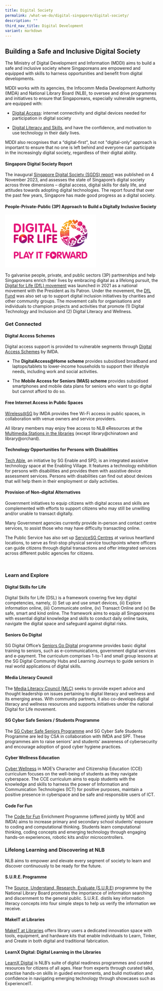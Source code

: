 ```yaml
---
title: Digital Society
permalink: /what-we-do/digital-singapore/digital-society/
description: ""
third_nav_title: Digital Development
variant: markdown
---
```

<h2>Building a Safe and Inclusive Digital Society</h2>
<p>The Ministry of Digital Development and Information (MDDI) aims to build
a safe and inclusive society where Singaporeans are empowered and equipped
with skills to harness opportunities and benefit from digital developments.&nbsp;</p>
<p>MDDI works with its agencies, the Infocomm Media Development Authority
(IMDA) and National Library Board (NLB), to oversee and drive programmes
and initiatives to ensure that Singaporeans, especially vulnerable segments,
are equipped with:&nbsp;</p>
<ul>
<li>
<p><a rel="noopener noreferrer nofollow" target="_self" href="#get-connected">Digital Access</a>:
internet connectivity and digital devices needed for participation in digital
society&nbsp;</p>
</li>
<li>
<p><a href="#learn-and-explore" rel="noopener noreferrer nofollow" target="_self">Digital Literacy and Skills</a>,
and have the confidence, and motivation to use technology in their daily
lives.&nbsp;</p>
</li>
</ul>
<p>MDDI also recognises that a “digital-first", but not "digital-only” approach
is important to ensure that no one is left behind and everyone can participate
in the increasingly digital society, regardless of their digital ability.</p>
<h4>Singapore Digital Society Report</h4>
<p>The inaugural <a href="https://www.imda.gov.sg/-/media/imda/files/infocomm-media-landscape/research-and-statistics/singapore-digital-society-report/singapore-digital-society-report-2023.pdf" rel="noopener noreferrer nofollow" target="_blank"> Singapore Digital Society (SGDS) report</a> was published on
4 November 2023, and assesses the state of Singapore’s digital society
across three dimensions – digital access, digital skills for daily life,
and attitudes towards adopting digital technologies. The report found that
over the past few years, Singapore has made good progress as a digital
society.</p>
<h4>People-Private-Public (3P) Approach to Build a Digitally Inclusive Society</h4>
<div class="isomer-image-wrapper">
<img style="height:173px; width:300px;" height="auto" width="100%" src="/images/Other Logos/dfl%20logo.png">
</div>
<p>To galvanise people, private, and public sectors (3P) partnerships and
help Singaporeans enrich their lives by embracing digital as a lifelong
pursuit, the <a href="https://www.digitalforlife.gov.sg/" rel="noopener noreferrer nofollow" target="_blank">Digital for Life (DfL) movement</a> was
launched in 2021 as a national movement with the President as its Patron.
Under the movement, the <a href="https://www.imda.gov.sg/digitalforlife/funding#donating-to-our-cause" rel="noopener noreferrer nofollow" target="_blank">DfL Fund</a> was
also set up to support digital inclusion initiatives by charities and other
community groups. The movement calls for organisations and individuals
to champion projects and activities that promote (1) Digital Technology
and Inclusion and (2) Digital Literacy and Wellness.</p>
<section id="get-connected">
<h3><strong>Get Connected</strong></h3>
<h4>Digital Access Schemes</h4>
<p>Digital access support is provided to vulnerable segments through <a href="https://eservice.imda.gov.sg/das/homepage" rel="noopener noreferrer nofollow" target="_blank">Digital Access Schemes</a> by
IMDA.</p>
<ul data-tight="true" class="tight">
<li>
<p>The <strong>DigitalAccess@Home</strong>  <strong>scheme</strong> provides
subsidised broadband and laptops/tablets to lower-income households to
support their lifestyle needs, including work and social activities.</p>
</li>
<li>
<p>The <strong>Mobile Access for Seniors (MAS) scheme</strong> provides subsidised
smartphones and mobile data plans for seniors who want to go digital but
cannot afford to do so.&nbsp;</p>
</li>
</ul>
<h4>Free Internet Access in Public Spaces</h4>
<p><a href="https://www.imda.gov.sg/how-we-can-help/wireless-at-sg" rel="noopener noreferrer nofollow" target="_blank">Wireless@SG</a> by
IMDA provides free Wi-Fi access in public spaces, in collaboration with
venue owners and service providers.&nbsp;</p>
<p>All library members may enjoy free access to NLB eResources at the <a href="https://www.nlb.gov.sg/main/services/facilities/Multimedia-Stations" rel="noopener noreferrer nofollow" target="_blank">Multimedia Stations in the libraries</a> (except
library@chinatown and library@orchard).&nbsp;</p>
<h4>Technology Opportunities for Persons with Disabilities</h4>
<p><a href="https://enablingvillage.sg/assistive-technologies-at-the-enabling-village/" rel="noopener noreferrer nofollow" target="_blank">Tech Able</a>,
an initiative by SG Enable and SPD, is an integrated assistive technology
space at the Enabling Village. It features a technology exhibition for
persons with disabilities and provides them with assistive device assessment
services. Persons with disabilities can find out about devices that will
help them in their employment or daily activities.</p>
<h4>Provision of Non-digital Alternatives</h4>
<p>Government initiatives to equip citizens with digital access and skills
are complemented with efforts to support citizens who may still be unwilling
and/or unable to transact digitally.&nbsp;</p>
<p>Many Government agencies currently provide in-person and contact centre
services, to assist those who may have difficulty transacting online.&nbsp;</p>
<p>The Public Service has also set up <a href="https://www.psd.gov.sg/servicesg/" rel="noopener noreferrer nofollow" target="_blank">ServiceSG Centres</a> at various
heartland locations, to serve as first-stop physical service touchpoints
where officers can guide citizens through digital transactions and offer
integrated services across different public agencies for citizens.</p>
</section>
<br>
<section id="learn-and-explore">
<h3><strong>Learn and Explore</strong></h3>
<h4>Digital Skills for Life</h4>
<p>Digital Skills for Life (DSL) is a framework covering five key digital
competencies, namely, (i) Set up and use smart devices, (ii) Explore information
online, (iii) Communicate online, (iv) Transact Online and (v) Be safe,
smart and kind online. The framework aims to equip all Singaporeans with
essential digital knowledge and skills to conduct daily online tasks, navigate
the digital space and safeguard against digital risks.</p>
<h4>Seniors Go Digital&nbsp;</h4>
<p>SG Digital Office’s <a href="https://www.imda.gov.sg/how-we-can-help/seniors-go-digital" rel="noopener noreferrer nofollow" target="_blank">Seniors Go Digital</a> programme
provides basic digital training to seniors, such as e-communications, government
digital services and e-payment. The curriculum comprises 1-to-1 and small
group lessons at the SG Digital Community Hubs and Learning Journeys to
guide seniors in real world applications of digital skills.</p>
<h4>Media Literacy Council&nbsp;</h4>
<p>The <a href="https://www.mlc.sg/who-we-are/overview/" rel="noopener noreferrer nofollow" target="_blank">Media Literacy Council (MLC)</a> seeks
to provide expert advice and thought leadership on issues pertaining to
digital literacy and wellness and its emerging areas. With community partners,
it also co-develops digital literacy and wellness resources and supports
initiatives under the national Digital for Life movement.</p>
<h4>SG Cyber Safe Seniors / Students Programme&nbsp;</h4>
<p>The <a href="https://www.csa.gov.sg/our-programmes/cybersecurity-outreach/sg-cyber-safe-seniors" rel="noopener noreferrer nofollow" target="_blank">SG Cyber Safe Seniors Programme</a> and
SG Cyber Safe Students Programme are led by CSA in collaboration with IMDA
and SPF. These programmes aim to raise seniors’ and students' awareness
of cybersecurity and encourage adoption of good cyber hygiene practices.</p>
<h4>Cyber Wellness Education</h4>
<p><a href="https://www.moe.gov.sg/education-in-sg/our-programmes/cyber-wellness" rel="noopener noreferrer nofollow" target="_blank">Cyber Wellness</a> in
MOE’s Character and Citizenship Education (CCE) curriculum focuses on the
well-being of students as they navigate cyberspace. The CCE curriculum
aims to equip students with the knowledge and skills to harness the power
of Information and Communication Technologies (ICT) for positive purposes,
maintain a positive presence in cyberspace and be safe and responsible
users of ICT.</p>
<h4>Code For Fun&nbsp;</h4>
<p>The <a href="https://www.imda.gov.sg/how-we-can-help/code-for-fun" rel="noopener noreferrer nofollow" target="_blank">Code for Fun</a> Enrichment
Programme (offered jointly by MOE and IMDA) aims to increase primary and
secondary school students’&nbsp;exposure to coding and computational thinking.
Students learn computational thinking, coding concepts and emerging technology
through engaging hands-on experiences, robotic kits and/or microcontrollers.</p>
</section>
<h3><strong>Lifelong Learning and Discovering at NLB</strong></h3>
<p>NLB aims to empower and elevate every segment of society to learn and
discover continuously to be ready for the future.&nbsp;</p>
<h4>S.U.R.E. Programme&nbsp;</h4>
<p>The <a href="https://sure.nlb.gov.sg/" rel="noopener noreferrer nofollow" target="_blank">Source, Understand, Research, Evaluate (S.U.R.E)</a> programme
by the National Library Board promotes the importance of information searching
and discernment to the general public. S.U.R.E. distils key information
literacy concepts into four simple steps to help us verify the information
we receive.</p>
<h4>MakeIT at Libraries&nbsp;</h4>
<p><a href="https://www.nlb.gov.sg/main/services/MakeIT-at-Libraries" rel="noopener noreferrer nofollow" target="_blank">MakeIT at Libraries</a> offers
library users a dedicated innovation space with tools, equipment, and hardware
kits that enable individuals to Learn, Tinker, and Create in both digital
and traditional fabrication.</p>
<h4>LearnX Digital: Digital Learning in the Libraries</h4>
<p><a href="https://learning.nlb.gov.sg/digital/overview/" rel="noopener noreferrer nofollow" target="_blank">LearnX Digital</a> is
NLB’s suite of digital readiness programmes and curated resources for citizens
of all ages. Hear from experts through curated talks, practise hands-on
skills in guided environments, and build motivation and confidence in navigating
emerging technology through showcases such as ExperienceIT.</p>
<p></p>